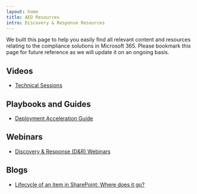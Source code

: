 ```yaml
---
layout: home
title: AED Resources
intro: Discovery & Response Resources
---
```


We built this page to help you easily find all relevant content and resources relating to the compliance solutions in Microsoft 365. Please bookmark this page for future reference as we will update it on an ongoing basis.

## Videos
* [Technical Sessions](http://aka.ms/videohub/DiscoverandRespond)

## Playbooks and Guides
* [Deployment Acceleration Guide](../../dag/aed-audit)

## Webinars
* [Discovery & Response (D&R) Webinars](../../webinars#discovery--response)

## Blogs
* [Lifecycle of an item in SharePoint: Where does it go?](https://techcommunity.microsoft.com/t5/security-compliance-and-identity/lifecycle-of-an-item-in-sharepoint-where-does-it-go/ba-p/1751228)

